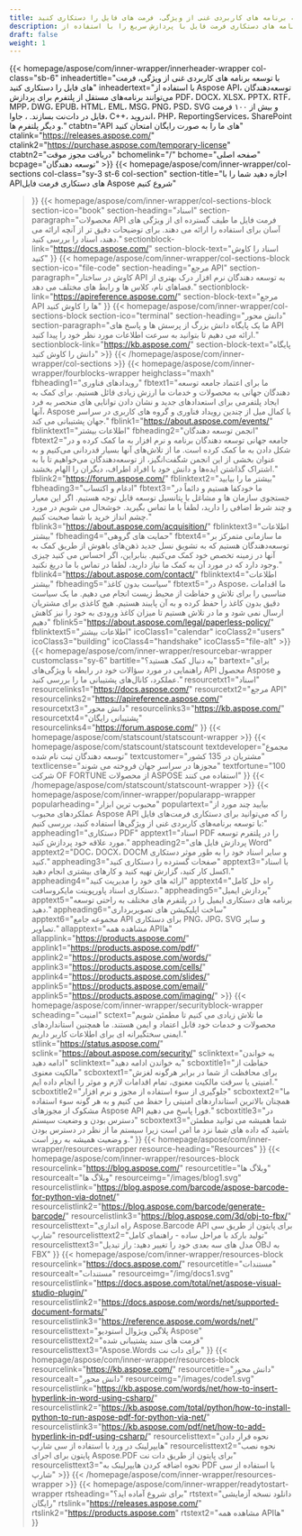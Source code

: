 ```yaml
---
title: با توسعه برنامه های کاربردی غنی از ویژگی، فرمت های فایل را دستکاری کنید
description: برنامه های دستکاری فرمت فایل با پردازش سریع را با استفاده از Aspose API برای دات نت، جاوا، سی پلاس پلاس، اندروید، PHP، ReportingServices و دیگر پلتفرم ها توسعه دهید.
draft: false
weight: 1
---
```

{{< homepage/aspose/com/inner-wrapper/innerheader-wrapper col-class="sb-6"
inheadertitle="با توسعه برنامه های کاربردی غنی از ویژگی، فرمت های فایل را دستکاری کنید"
inheadertext="با استفاده از Aspose API، توسعه‌دهندگان می‌توانند برنامه‌های مستقل از پلتفرم برای پردازش PDF، DOCX، XLSX، PPTX، RTF، MPP، DWG، EPUB، HTML، EML، MSG، PNG، PSD، SVG و بیش از ۱۰۰ فرمت فایل در دات‌نت بسازند. ، جاوا، C++، اندروید، PHP، ReportingServices، SharePoint و دیگر پلتفرم ها."
ctabtn="API های ما را به صورت رایگان امتحان کنید"
ctalink="https://releases.aspose.com/"
ctalink2="https://purchase.aspose.com/temporary-license"
ctabtn2="دریافت مجوز موقت"
bchomelink="/"
bchome="صفحه اصلی"
bcpage="توسعه دهندگان" >}}
{{< homepage/aspose/com/inner-wrapper/col-sections
col-class="sy-3 st-6 col-section"
section-title="اجازه دهید شما را با APIهای دستکاری فرمت فایل Aspose شروع کنیم"
>}}
{{< homepage/aspose/com/inner-wrapper/col-sections-block section-ico="book"
section-heading="اسناد"
section-paragraph="محصولات API فرمت فایل ما طیف گسترده ای از ویژگی های آسان برای استفاده را ارائه می دهند. برای توضیحات دقیق تر از آنچه ارائه می دهند، اسناد را بررسی کنید."
sectionblock-link="https://docs.aspose.com/"
section-block-text="اسناد را کاوش کنید"
>}}
{{< homepage/aspose/com/inner-wrapper/col-sections-block section-ico="file-code"
section-heading="مرجع API"
section-paragraph="کاوش در ساختار API به توسعه دهندگان نرم افزار درک بهتری از فضاهای نام، کلاس ها و رابط های مختلف می دهد."
sectionblock-link="https://apireference.aspose.com/"
section-block-text="مرجع API ها را کاوش کنید"
>}}
{{< homepage/aspose/com/inner-wrapper/col-sections-block
section-ico="terminal"
section-heading="دانش محور"
section-paragraph="ما یک پایگاه دانش بزرگ از پرسش ها و پاسخ های API ارائه می دهیم تا بتوانید به سرعت اطلاعات مورد نظر خود را پیدا کنید."
sectionblock-link="https://kb.aspose.com/"
section-block-text="پایگاه دانش را کاوش کنید" >}}
{{< /homepage/aspose/com/inner-wrapper/col-sections >}}
 {{< homepage/aspose/com/inner-wrapper/fourblocks-wrapper
 heighclass="maxh"
 fbheading1="رویدادهای فناوری"
 fbtext1="ما برای اعتماد جامعه توسعه دهندگان جهانی به محصولات و خدمات ما ارزش زیادی قائل هستیم. برای کمک به ایجاد پلتفرمی برای استعدادهای جدید و نشان دادن توانایی های منحصر به فرد آنها، Aspose با کمال میل از چندین رویداد فناوری و گروه های کاربری در سراسر جهان پشتیبانی می کند."
 fblink1="https://about.aspose.com/events/"
 fblinktext1="اطلاعات بیشتر"
 fbheading2="انجمن توسعه دهندگان"
 fbtext2="جامعه جهانی توسعه دهندگان برنامه و نرم افزار به ما کمک کرده و در شکل دادن به ما کمک کرده است. ما از تلاش‌های آنها بسیار قدردانی می‌کنیم و به عنوان بخشی از این انجمن شگفت‌انگیز، از توسعه‌دهندگان می‌خواهیم تا با به اشتراک گذاشتن ایده‌ها و دانش خود با افراد اطراف، دیگران را الهام بخشند."
 fblink2="https://forum.aspose.com/"
 fblinktext2="بیشتر ما را بیابید"
 fbheading3="ادغام و اکتساب"
 fbtext3="ما خودکفا هستیم و دائماً در جستجوی سازمان ها و مشاغل با پتانسیل توسعه قابل توجه هستیم. اگر این معیار و چند شرط اضافی را دارید، لطفاً با ما تماس بگیرید. خوشحال می شویم در مورد چشم انداز خرید با شما صحبت کنیم."
 fblink3="https://about.aspose.com/acquisition/"
 fblinktext3="اطلاعات بیشتر"
 fbheading4="حمایت های گروهی"
 fbtext4="ما سازمانی متمرکز بر توسعه‌دهندگان هستیم که به تشویق نسل جدید ذهن‌های باهوش از طریق کمک به آنها در زمینه تخصص خود کمک می‌کنیم. بنابراین، اگر احساس می کنید چیزی وجود دارد که در مورد آن به کمک ما نیاز دارید، لطفا در تماس با ما دریغ نکنید."
 fblink4="https://about.aspose.com/contact/"
 fblinktext4="اطلاعات بیشتر"
 fbheading5="سیاست بدون کاغذ"
 fbtext5="در Aspose، ما اقدامات مناسبی را برای تلاش و حفاظت از محیط زیست انجام می دهیم. ما یک سیاست دقیق بدون کاغذ را حفظ کرده و به آن پایبند هستیم. هیچ کاغذی برای مشتریان ارسال نمی شود و ما در تلاش هستیم تا میزان کاغذ ورودی به خود را نیز کاهش دهیم"
 fblink5="https://about.aspose.com/legal/paperless-policy/"
 fblinktext5="اطلاعات بیشتر"
 icoClass1="calendar" icoClass2="users" icoClass3="building" icoClass4="handshake" icoClass5="file-alt" >}} 
 {{< homepage/aspose/com/inner-wrapper/resourcebar-wrapper customclass="sy-6"
 bartitle="به دنبال کمک هستید؟"
 bartext="برای راهنمایی در مورد سؤالات خود در رابطه با ویژگی‌های API محصول Aspose و عملکرد، کانال‌های پشتیبانی ما را بررسی کنید."
 resourcetxt1="اسناد"
 resourcelinks1="https://docs.aspose.com/"
 resourcetxt2="مرجع API"
 resourcelinks2="https://apireference.aspose.com/"
 resourcetxt3="دانش محور"
 resourcelinks3="https://kb.aspose.com/"
 resourcetxt4="پشتیبانی رایگان"
 resourcelinks4="https://forum.aspose.com/"
 >}}
 {{< homepage/aspose/com/statscount/statscount-wrapper >}}
{{< homepage/aspose/com/statscount/statscount
textdeveloper="مجموع توسعه دهندگان ثبت نام شده"
textcustomer="مشتریان در 135 کشور"
textlicense="مجوزها در سراسر جهان فروخته می شوند"
textfortune="100 شرکت OF FORTUNE از محصولات ASPOSE استفاده می کنند"
>}}
{{< /homepage/aspose/com/statscount/statscount-wrapper >}}
{{< homepage/aspose/com/inner-wrapper/popularapp-wrapper
popularheading="محبوب ترین ابزار"
populartext="بیایید چند مورد از عملکردهای محبوب Aspose API را که می‌توانید برای دستکاری فرمت‌های فایل با توسعه برنامه‌های کاربردی غنی از ویژگی‌ها استفاده کنید، بررسی کنیم:"
appheading1="دستکاری PDF"
apptext1="اسناد PDF را در پلتفرم توسعه مورد علاقه خود پردازش کنید."
appheading2="پردازش فایل های Word"
apptext2="DOC، DOCX، DOCM و سایر اسناد خود را به طور موثر دستکاری کنید."
appheading3="صفحات گسترده را دستکاری کنید"
apptext3="با اسناد اکسل کار کنید، گزارش تهیه کنید و کارهای بیشتری انجام دهید."
appheading4="ارائه های خود را مدیریت کنید"
apptext4="راه حل کامل دستکاری اسناد پاورپوینت مایکروسافت."
appheading5="پردازش ایمیل"
apptext5="برنامه های دستکاری ایمیل را در پلتفرم های مختلف به راحتی توسعه دهید."
appheading6="ساخت اپلیکیشن های تصویربرداری"
apptext6="مجموعه جامع API برای دستکاری PNG، JPG، SVG و سایر تصاویر."
allapptext="مشاهده همه APIها"
allapplink="https://products.aspose.com/" applink1="https://products.aspose.com/pdf/" applink2="https://products.aspose.com/words/" applink3="https://products.aspose.com/cells/" applink4="https://products.aspose.com/slides/" applink5="https://products.aspose.com/email/" applink5="https://products.aspose.com/imaging/" >}}
{{< homepage/aspose/com/inner-wrapper/securityblock-wrapper
scheading="امنیت"
sctext="ما تلاش زیادی می کنیم تا مطمئن شویم محصولات و خدمات خود قابل اعتماد و ایمن هستند. ما همچنین استانداردهای ایمنی سختگیرانه ای برای اطلاعات کاربر داریم."
stlink="https://status.aspose.com/"  sclink="https://about.aspose.com/security/"
sclinktext="به خواندن ادامه دهید"
sclinktext="به خواندن ادامه دهید"
scboxtitle1="حفاظت از مالکیت معنوی"
scboxtext1="برای محافظت از شما در برابر هرگونه لغزش امنیتی یا سرقت مالکیت معنوی، تمام اقدامات لازم و موثر را انجام داده ایم."
scboxtitle2="جلوگیری از سوء استفاده از مجوز و نرم افزار"
scboxtext2="ما همچنان بالاترین استانداردهای امنیتی را حفظ می کنیم و به هر گونه سوء استفاده مشکوک از مجوزهای Aspose API فورا پاسخ می دهیم."
scboxtitle3="در دسترس بودن و وضعیت سیستم"
scboxtext3="شما همیشه می توانید مطمئن باشید که داده های شما نزد ما امن است زیرا سیستم ما از نظر در دسترس بودن و وضعیت همیشه به روز است."
>}}
{{< homepage/aspose/com/inner-wrapper/resources-wrapper
resource-heading="Resources"
>}}
{{< homepage/aspose/com/inner-wrapper/resources-block resourcelink="https://blog.aspose.com/"
resourcetitle="وبلاگ ها"
resourcealt="وبلاگ ها"
resourceimg="/images/blog1.svg"
resourcelistlink="https://blog.aspose.com/barcode/aspose-barcode-for-python-via-dotnet/"
resourcelistlink2="https://blog.aspose.com/barcode/generate-barcode/"
resourcelistlink3="https://blog.aspose.com/3d/obj-to-fbx/"
resourcelisttext="راه اندازی Aspose.Barcode API برای پایتون از طریق سی شارپ"
resourcelisttext2="تولید بارکد با مراحل ساده - راهنمای کامل"
resourcelisttext3="مدل های سه بعدی خود را تغییر دهید: راز تبدیل OBJ به FBX"
>}}
{{< homepage/aspose/com/inner-wrapper/resources-block
resourcelink="https://docs.aspose.com/"
resourcetitle="مستندات"
resourcealt="مستندات"
resourceimg="/img/docs1.svg"
resourcelistlink="https://docs.aspose.com/total/net/aspose-visual-studio-plugin/"
resourcelistlink2="https://docs.aspose.com/words/net/supported-document-formats/"
resourcelistlink3="https://reference.aspose.com/words/net/"
resourcelisttext="پلاگین ویژوال استودیو Aspose"
resourcelisttext2="فرمت های سند پشتیبانی شده"
resourcelisttext3="Aspose.Words برای دات نت"
>}}
{{< homepage/aspose/com/inner-wrapper/resources-block
resourcelink="https://kb.aspose.com/"
resourcetitle="دانش محور"
resourcealt="دانش محور"
resourceimg="/images/code1.svg"
resourcelistlink="https://kb.aspose.com/words/net/how-to-insert-hyperlink-in-word-using-csharp/"
resourcelistlink2="https://kb.aspose.com/total/python/how-to-install-python-to-run-aspose-pdf-for-python-via-net/"
resourcelistlink3="https://kb.aspose.com/pdf/net/how-to-add-hyperlink-in-pdf-using-csharp/"
resourcelisttext="نحوه قرار دادن هایپرلینک در ورد با استفاده از سی شارپ"
resourcelisttext2="نحوه نصب پایتون برای اجرای Aspose.PDF برای پایتون از طریق دات نت"
resourcelisttext3="نحوه اضافه کردن هایپرلینک به PDF با استفاده از سی شارپ" >}}
{{< /homepage/aspose/com/inner-wrapper/resources-wrapper >}}
{{< homepage/aspose/com/inner-wrapper/readytostart-wrapper
rtsheading="برای شروع آماده اید؟"
rtstext="دانلود نسخه آزمایشی رایگان"
rtslink="https://releases.aspose.com/"
rtslink2="https://products.aspose.com"
rtstext2="مشاهده همه APIها"
>}}
